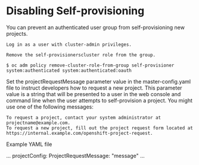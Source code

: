  # Disabling Self-provisioning

 You can prevent an authenticated user group from self-provisioning new projects.

    Log in as a user with cluster-admin privileges.

    Remove the self-provisionerscluster role from the group.

    $ oc adm policy remove-cluster-role-from-group self-provisioner system:authenticated system:authenticated:oauth

Set the projectRequestMessage parameter value in the master-config.yaml file to instruct developers how to request a new project. This parameter value is a string that will be presented to a user in the web console and command line when the user attempts to self-provision a project. You might use one of the following messages:

    To request a project, contact your system administrator at projectname@example.com.
    To request a new project, fill out the project request form located at https://internal.example.com/openshift-project-request. 

Example YAML file

...
projectConfig:
  ProjectRequestMessage: "message"
  ...

